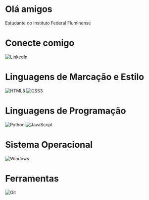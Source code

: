 #  Olá amigos
Estudante do Instituto Federal Fluminense 
# Conecte comigo 
[![LinkedIn](https://img.shields.io/badge/LinkedIn-0077B5?style=for-the-badge&logo=linkedin&logoColor=white)](https://www.linkedin.com/in/davi-asaf-santos-33939b303/)

# Linguagens de Marcação e Estilo
![HTML5](https://img.shields.io/badge/HTML5-E34F26?style=for-the-badge&logo=html5&logoColor=white)
![CSS3](https://img.shields.io/badge/CSS3-1572B6?style=for-the-badge&logo=css3&logoColor=white)
# Linguagens de Programação
![Python](https://img.shields.io/badge/python-3670A0?style=for-the-badge&logo=python&logoColor=ffdd54)
![JavaScript](https://img.shields.io/badge/JavaScript-F7DF1E?style=for-the-badge&logo=javascript&logoColor=black)
# Sistema Operacional
![Windows](https://img.shields.io/badge/Windows-000?style=for-the-badge&logo=windows&logoColor=2CA5E0)
# Ferramentas 
![Git](https://img.shields.io/badge/GIT-E44C30?style=for-the-badge&logo=git&logoColor=white)